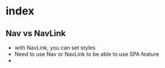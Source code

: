 # index

## Nav vs NavLink

- with NavLink, you can set styles
- Need to use Nav or NavLink to be able to use SPA feature
-
